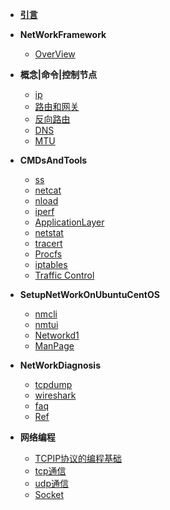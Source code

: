 - [**引言**](/.md)

- **NetWorkFramework**

  - [OverView](OverView.md) 

- **概念|命令|控制节点**

  - [ip](NetWorkBaseTerms/ip.md)
  - [路由和网关](NetWorkBaseTerms/gateway.md)
  - [反向路由](NetWorkBaseTerms/rp_filter.md)
  - [DNS](NetWorkBaseTerms/DNS.md)
  - [MTU](IpSet/MTU.md)

- **CMDsAndTools**

  - [ss](misc/ss.md)
  - [netcat](misc/netcat.md)
  - [nload](misc/nload.md)
  - [iperf](misc/iperf.md)
  - [ApplicationLayer](AppNetLayer.md)
  - [netstat](netstat.md)
  - [tracert](tracert.md)
  - [Procfs](Procfs.md)  
  - [iptables](iptables.md)	
  - [Traffic Control](tc.md)

- **SetupNetWorkOnUbuntuCentOS**

  - [nmcli](nmcli.md)
  - [nmtui](nmtui.md)
  - [Networkd1](systemd-network.md)
  - [ManPage](Man.md)

- **NetWorkDiagnosis**

  - [tcpdump](tcpdump.md)
  - [wireshark](wireshark.md)
  - [faq](FAQ/faq.md)
  - [Ref](FAQ/ref.md)

- **网络编程**

  - [TCPIP协议的编程基础](NetWorkProgram/Overview.md)
  - [tcp通信](NetWorkProgram/TCP.md)
  - [udp通信](NetWorkProgram/UDP.md)
  - [Socket](NetWorkProgram/Socket.md)

